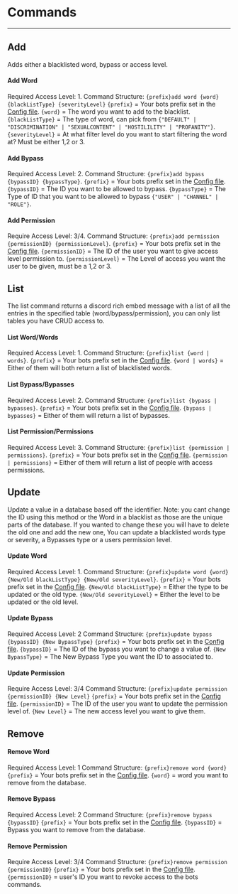 # Commands
---

## Add
Adds either a blacklisted word, bypass or access level.
#### Add Word
Required Access Level: 1.
Command Structure: `{prefix}add word {word} {blackListType} {severityLevel}`
`{prefix}` = Your bots prefix set in the [Config file](../util/config.json).
`{word}` = The word you want to add to the blacklist.
`{blackListType}` = The type of word, can pick from `{"DEFAULT" | "DISCRIMINATION" | "SEXUALCONTENT" | "HOSTILILITY" | "PROFANITY"}`.
`{severityLevel}` = At what filter level do you want to start filtering the word at? Must be either 1,2 or 3.
#### Add Bypass
Required Access Level: 2.
Command Structure: `{prefix}add bypass {bypassID} {bypassType}`.
`{prefix}` = Your bots prefix set in the [Config file](../util/config.json).
`{bypassID}` = The ID you want to be allowed to bypass.
`{bypassType}` = The Type of ID that you want to be allowed to bypass `{"USER" | "CHANNEL" | "ROLE"}`.
#### Add Permission
Require Access Level: 3/4.
Command Structure: `{prefix}add permission {permissionID} {permissionLevel}`.
`{prefix}` = Your bots prefix set in the [Config file](../util/config.json).
`{permissionID}` = The ID of the user you want to give access level permission to.
`{permissionLevel}` = The Level of access you want the user to be given, must be a 1,2 or 3.
## List
The list command returns a discord rich embed message with a list of all the entries in the specified table (word/bypass/permission), you can only list tables you have CRUD access to.
#### List Word/Words
Required Access Level: 1.
Command Structure: `{prefix}list {word | words}`.
`{prefix}` = Your bots prefix set in the [Config file](../util/config.json).
`{word | words}` = Either of them will both return a list of blacklisted words.
#### List Bypass/Bypasses
Required Access Level: 2.
Command Structure: `{prefix}list {bypass | bypasses}`.
`{prefix}` = Your bots prefix set in the [Config file](../util/config.json).
`{bypass | bypasses}` = Either of them will return a list of bypasses.
#### List Permission/Permissions
Required Access Level: 3.
Command Structure: `{prefix}list {permission | permissions}`.
`{prefix}` = Your bots prefix set in the [Config file](../util/config.json).
`{permission | permissions}` = Either of them will return a list of people with access permissions.

## Update
Update a value in a database based off the identifier.
Note: you cant change the ID using this method or the Word in a blacklist as those are the unique parts of the database. If you wanted to change these you will have to delete the old one and add the new one, You can update a blacklisted words type or severity, a Bypasses type or a users permission level.
#### Update Word
Required Access Level: 1.
Command Structure: `{prefix}update word {word} {New/Old blackListType} {New/Old severityLevel}`.
`{prefix}` = Your bots prefix set in the [Config file](../util/config.json).
`{New/Old blackListType}` = Either the type to be updated or the old type.
`{New/Old severityLevel}` = Either the level to be updated or the old level.

#### Update Bypass
Required Access Level: 2
Command Structure: `{prefix}update bypass {bypassID} {New BypassType}`
`{prefix}` = Your bots prefix set in the [Config file](../util/config.json).
`{bypassID}` = The ID of the bypass you want to change a value of.
`{New BypassType}` = The New Bypass Type you want the ID to associated to.

#### Update Permission
Require Access Level: 3/4
Command Structure: `{prefix}update permission {permissionID} {New Level}`
`{prefix}` = Your bots prefix set in the [Config file](../util/config.json).
`{permissionID}` = The ID of the user you want to update the permission level of.
`{New Level}` = The new access level you want to give them.

## Remove

#### Remove Word
Required Access Level: 1
Command Structure: `{prefix}remove word {word}`
`{prefix}` = Your bots prefix set in the [Config file](../util/config.json).
`{word}`  = word you want to remove from the database.
#### Remove Bypass
Required Access Level: 2
Command Structure: `{prefix}remove bypass {bypassID}`
`{prefix}` = Your bots prefix set in the [Config file](../util/config.json).
`{bypassID}`  = Bypass you want to remove from the database.
#### Remove Permission
Require Access Level: 3/4
Command Structure: `{prefix}remove permission {permissionID}`
`{prefix}` = Your bots prefix set in the [Config file](../util/config.json).
`{permissionID}`  = user's ID you want to revoke access to the bots commands.